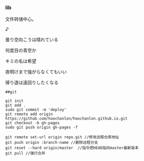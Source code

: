 ### lib

文件转储中心。

♪ 

曇り空向こうは晴れている

何度目の青空か

キミの名は希望

夜明けまで強がらなくてもいい

帰り道は遠回りしたくなる

```
##git

git init
git add .
sudo git commit -m 'deploy'
git remote add origin https://github.com/hoochanlon/hoochanlon.github.io.git
git checkout -b gh-pages
sudo git push origin gh-pages -f

git remote set-url origin repo.git //修改远程仓库地址
git push origin :branch-name //删除远程分支
git reset --hard origin/master  //指令把HEAD指向master最新版本
git pull //强行合并

```

